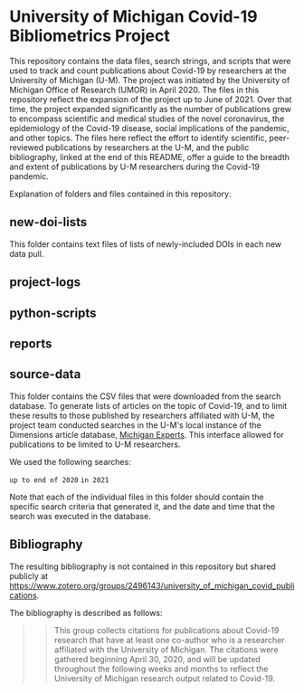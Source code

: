 # University of Michigan Covid-19 Bibliometrics Project

This repository contains the data files, search strings, and scripts
that were used to track and count publications about Covid-19 by 
researchers at the University of Michigan (U-M). The project was initiated by 
the University of Michigan Office of Research (UMOR) in April 2020. 
The files in this repository reflect the expansion of the project up to June of 2021. 
Over that time, the project expanded significantly as the number of publications grew
to encompass scientific and medical studies of the novel coronavirus, the 
epidemiology of the Covid-19 disease, social implications of the pandemic, and 
other topics. The files here reflect the effort to identify scientific, peer-reviewed
publications by researchers at the U-M, and the public bibliography, 
linked at the end of this README, offer a guide to the breadth and extent
of publications by U-M researchers during the Covid-19 pandemic.

Explanation of folders and files contained in this repository:

## new-doi-lists

This folder contains text files of lists of newly-included DOIs in each new
data pull. 

## project-logs

## python-scripts

## reports

## source-data

This folder contains the CSV files that were downloaded from the search database. 
To generate lists of articles on the topic of Covid-19, and to limit these 
results to those published by researchers affiliated with U-M, the project team
conducted searches in the U-M's local instance of the Dimensions article database, 
[Michigan Experts](https://experts.umich.edu/discover/experts_publication). 
This interface allowed for publications to be limited to U-M researchers.

We used the following searches:

`up to end of 2020`
`in 2021`

Note that each of the individual files in this folder should contain the 
specific search criteria that generated it, and the date and time that 
the search was executed in the database. 

## Bibliography

The resulting bibliography is not contained in this repository but 
shared publicly at https://www.zotero.org/groups/2496143/university_of_michigan_covid_publications.

The bibliography is described as follows:

>> This group collects citations for publications about Covid-19 research that have at least one co-author who is a researcher affiliated with the University of Michigan. The citations were gathered beginning April 30, 2020, and will be updated throughout the following weeks and months to reflect the University of Michigan research output related to Covid-19.
